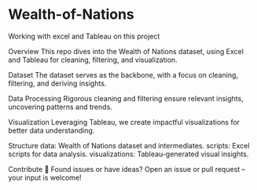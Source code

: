 # Wealth-of-Nations
Working with excel and Tableau on this project

Overview
This repo dives into the Wealth of Nations dataset, using Excel and Tableau for cleaning, filtering, and visualization.

Dataset
The dataset serves as the backbone, with a focus on cleaning, filtering, and deriving insights.

Data Processing
Rigorous cleaning and filtering ensure relevant insights, uncovering patterns and trends.

Visualization
Leveraging Tableau, we create impactful visualizations for better data understanding.

Structure
data: Wealth of Nations dataset and intermediates.
scripts: Excel scripts for data analysis.
visualizations: Tableau-generated visual insights.

Contribute 🚀
Found issues or have ideas? Open an issue or pull request – your input is welcome!
